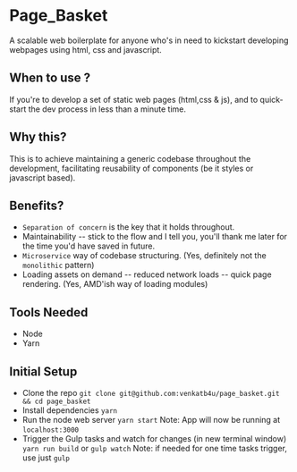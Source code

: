 # Page_Basket

A scalable web boilerplate for anyone who's in need to kickstart developing webpages using html, css and javascript. 

## When to use ?
If you're to develop a set of static web pages (html,css & js), and to quick-start the dev process in less than a minute time.

## Why this?

This is to achieve maintaining a generic codebase throughout the development, facilitating reusability of components (be it styles or javascript based).

## Benefits?

* `Separation of concern` is the key that it holds throughout.
* Maintainability -- stick to the flow and I tell you, you'll thank me later for the time you'd have saved in future.
* `Microservice` way of codebase structuring. (Yes, definitely not the `monolithic` pattern)
* Loading assets on demand -- reduced network loads -- quick page rendering. (Yes, AMD'ish way of loading modules)



## Tools Needed

- Node
- Yarn

## Initial Setup

- Clone the repo
    `git clone git@github.com:venkatb4u/page_basket.git && cd page_basket`
- Install dependencies
    `yarn`
- Run the node web server 
    `yarn start` 
  Note: App will now be running at `localhost:3000`
- Trigger the Gulp tasks and watch for changes (in new terminal window)
    `yarn run build` or `gulp watch`
  Note: if needed for one time tasks trigger, use just `gulp`